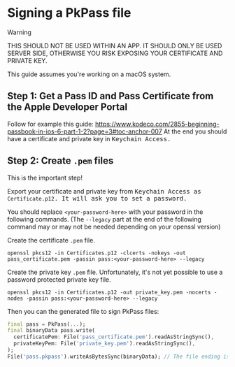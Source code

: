 # Signing a PkPass file

> [!WARNING]
> THIS SHOULD NOT BE USED WITHIN AN APP. 
> IT SHOULD ONLY BE USED SERVER SIDE, OTHERWISE YOU RISK EXPOSING YOUR CERTIFICATE AND PRIVATE KEY.

This guide assumes you're working on a macOS system.

## Step 1: Get a Pass ID and Pass Certificate from the Apple Developer Portal

Follow for example this guide: https://www.kodeco.com/2855-beginning-passbook-in-ios-6-part-1-2?page=3#toc-anchor-007
At the end you should have a certificate and private key in <kbd>Keychain Access<kbd>.

## Step 2: Create `.pem` files

This is the important step!

Export your certificate and private key from <kbd>Keychain Access<kbd> as `Certificate.p12`. It will ask you to set a password.

You should replace `<your-password-here>` with your password in the following commands.
(The `--legacy` part at the end of the following command may or may not be needed depending on your openssl version)

Create the certificate `.pem` file.
```shell
openssl pkcs12 -in Certificates.p12 -clcerts -nokeys -out pass_certificate.pem -passin pass:<your-password-here> --legacy
```

Create the private key `.pem` file. Unfortunately, it's not yet possible to use a password protected private key file.
```shell
openssl pkcs12 -in Certificates.p12 -out private_key.pem -nocerts -nodes -passin pass:<your-password-here> --legacy
```

Then you can the generated file to sign PkPass files:

```dart
final pass = PkPass(...);
final binaryData pass.write(
  certificatePem: File('pass_certificate.pem').readAsStringSync(),
  privateKeyPem: File('private_key.pem').readAsStringSync(),
);
File('pass.pkpass').writeAsBytesSync(binaryData); // The file ending is important
```

